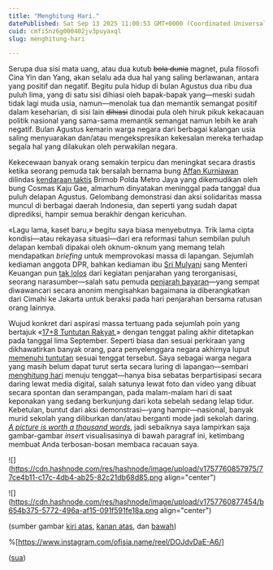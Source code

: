 ```yaml
---
title: "Menghitung Hari."
datePublished: Sat Sep 13 2025 11:00:53 GMT+0000 (Coordinated Universal Time)
cuid: cmfi5nz6g000402jv3puyaxql
slug: menghitung-hari

---
```


Serupa dua sisi mata uang, atau dua kutub <s>bola dunia</s> magnet, pula filosofi Cina Yin dan Yang, akan selalu ada dua hal yang saling berlawanan, antara yang positif dan negatif. Begitu pula hidup di bulan Agustus dua ribu dua puluh lima, yang di satu sisi dihiasi oleh bapak-bapak yang—meski sudah tidak lagi muda usia, namun—menolak tua dan memantik semangat positif dalam keseharian, di sisi lain <s>dihiasi</s> dinodai pula oleh hiruk pikuk kekacauan politik nasional yang sama-sama memantik semangat namun lebih ke arah negatif. Bulan Agustus kemarin warga negara dari berbagai kalangan usia saling menyuarakan dan/atau mengekspresikan kekesalan mereka terhadap segala hal yang dilakukan oleh perwakilan negara.

Kekecewaan banyak orang semakin terpicu dan meningkat secara drastis ketika seorang pemuda tak bersalah bernama bung [Affan Kurniawan](https://id.wikipedia.org/wiki/Pembunuhan_Affan_Kurniawan) dilindas [kendaraan taktis](https://id.wikipedia.org/wiki/Kendaraan_lapis_baja_polisi) Brimob Polda Metro Jaya yang dikemudikan oleh bung Cosmas Kaju Gae, almarhum dinyatakan meninggal pada tanggal dua puluh delapan Agustus. Gelombang demonstrasi dan aksi solidaritas massa muncul di berbagai daerah Indonesia, dan seperti yang sudah dapat diprediksi, hampir semua berakhir dengan kericuhan.

«Lagu lama, kaset baru,» begitu saya biasa menyebutnya. Trik lama cipta kondisi—atau rekayasa situasi—dari era reformasi tahun sembilan puluh delapan kembali dipakai oleh oknum-oknum yang memang telah mendapatkan *briefing* untuk memprovokasi massa di lapangan. Sejumlah kediaman anggota DPR, bahkan kediaman ibu [Sri Mulyani](https://id.wikipedia.org/wiki/Sri_Mulyani) sang Menteri Keuangan pun [tak lolos](https://www.msn.com/id-id/berita/other/kecewa-beratsri-mulyani-telepon-2-sosok-ini-sebelum-rumah-dijarah-tapi-tak-diangkat/ar-AA1MnOsp) dari kegiatan penjarahan yang terorganisasi, seorang narasumber—salah satu pemuda [penjarah bayaran](https://www.msn.com/id-id/berita/nasional/siapa-penjarah-rumah-sahroni-eko-dan-menkeu-ini-kata-yang-ketinggalan-rombongan/ar-AA1LzhrU)—yang sempat diwawancari secara anonim mengisahkan bagaimana ia diberangkatkan dari Cimahi ke Jakarta untuk beraksi pada hari penjarahan bersama ratusan orang lainnya.

Wujud konkret dari aspirasi massa tertuang pada sejumlah poin yang bertajuk «[17+8 Tuntutan Rakyat](https://id.wikipedia.org/wiki/17%2B8_Tuntutan_Rakyat),» dengan tenggat paling akhir ditetapkan pada tanggal lima September. Seperti biasa dan sesuai perkiraan yang dikhawatirkan banyak orang, para penyelenggara negara akhirnya luput [memenuhi tuntutan](https://bijakmemantau.id/tuntutan-178) sesuai tenggat tersebut. Saya sebagai warga negara yang masih belum dapat turut serta secara luring di lapangan—sembari [menghitung hari](https://genius.com/Melly-goeslaw-menghitung-hari-lyrics) menuju tenggat—hanya bisa sebatas berpartisipasi secara daring lewat media digital, salah satunya lewat foto dan video yang dibuat secara spontan dan serampangan, pada malam-malam hari di saat keponakan yang sedang berkunjung dari kota sebelah sedang lelap tidur. Kebetulan, buntut dari aksi demonstrasi—yang hampir—nasional, banyak murid sekolah yang diliburkan dan/atau berganti mode jadi sekolah daring. [*A picture is worth a thousand words*](https://en.wikipedia.org/wiki/A_picture_is_worth_a_thousand_words), jadi sebaiknya saya lampirkan saja gambar-gambar *insert* visualisasinya di bawah paragraf ini, ketimbang membuat Anda terbosan-bosan membaca racauan saya.

![](https://cdn.hashnode.com/res/hashnode/image/upload/v1757760857975/77ce4b11-c17c-4db4-ab25-82c21db68d85.png align="center")

![](https://cdn.hashnode.com/res/hashnode/image/upload/v1757760877454/b654b375-5772-496a-af15-091f591fe18a.png align="center")

(sumber gambar [kiri atas](https://www.instagram.com/ofisia.name/reel/DOHJOBdE9su/), [kanan atas](https://www.instagram.com/ofisia.name/reel/DOMNhf1k6aZ/), dan [bawah](https://www.instagram.com/ofisia.name/reel/DOJdvDaE-A6/))

%[https://www.instagram.com/ofisia.name/reel/DOJdvDaE-A6/] 

([sua](https://sua.ist))